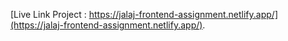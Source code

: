 

 [Live Link Project : https://jalaj-frontend-assignment.netlify.app/](https://jalaj-frontend-assignment.netlify.app/).


